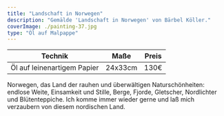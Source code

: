 ```yaml
---
title: "Landschaft in Norwegen"
description: "Gemälde 'Landschaft in Norwegen' von Bärbel Köller."
coverImage: ./painting-37.jpg
type: "Öl auf Malpappe"
---
```


| Technik                     | Maße    | Preis |
|-----------------------------|---------|-------|
| Öl auf leinenartigem Papier | 24x33cm | 130€  |


Norwegen, das Land der rauhen und überwältigen Naturschönheiten: endlose Weite, Einsamkeit und Stille, Berge, Fjorde, Gletscher, Nordlichter und Blütenteppiche. Ich komme immer wieder gerne und laß mich verzaubern von diesem nordischen Land.